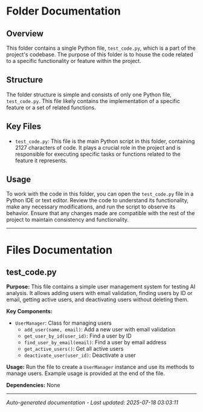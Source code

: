 # Folder Documentation

## Overview
This folder contains a single Python file, `test_code.py`, which is a part of the project's codebase. The purpose of this folder is to house the code related to a specific functionality or feature within the project.

## Structure
The folder structure is simple and consists of only one Python file, `test_code.py`. This file likely contains the implementation of a specific feature or a set of related functions.

## Key Files
- `test_code.py`: This file is the main Python script in this folder, containing 2127 characters of code. It plays a crucial role in the project and is responsible for executing specific tasks or functions related to the feature it represents.

## Usage
To work with the code in this folder, you can open the `test_code.py` file in a Python IDE or text editor. Review the code to understand its functionality, make any necessary modifications, and run the script to observe its behavior. Ensure that any changes made are compatible with the rest of the project to maintain consistency and functionality.

---

# Files Documentation

## test_code.py

**Purpose:** This file contains a simple user management system for testing AI analysis. It allows adding users with email validation, finding users by ID or email, getting active users, and deactivating users without deleting them.

**Key Components:**
- `UserManager`: Class for managing users
  - `add_user(name, email)`: Add a new user with email validation
  - `get_user_by_id(user_id)`: Find a user by ID
  - `find_user_by_email(email)`: Find a user by email address
  - `get_active_users()`: Get all active users
  - `deactivate_user(user_id)`: Deactivate a user

**Usage:** Run the file to create a `UserManager` instance and use its methods to manage users. Example usage is provided at the end of the file.

**Dependencies:** None

---
*Auto-generated documentation - Last updated: 2025-07-18 03:03:11*
